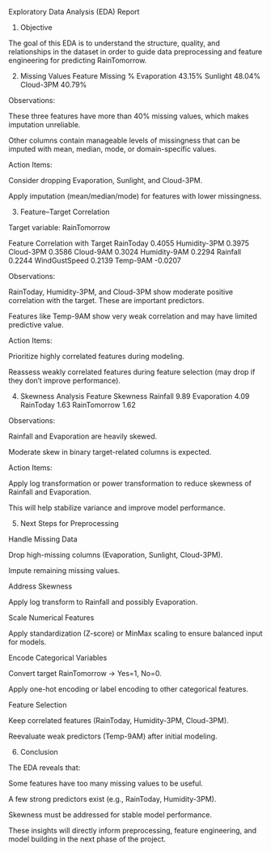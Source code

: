 Exploratory Data Analysis (EDA) Report
1. Objective

The goal of this EDA is to understand the structure, quality, and relationships in the dataset in order to guide data preprocessing and feature engineering for predicting RainTomorrow.

2. Missing Values
Feature	Missing %
Evaporation	43.15%
Sunlight	48.04%
Cloud-3PM	40.79%

Observations:

These three features have more than 40% missing values, which makes imputation unreliable.

Other columns contain manageable levels of missingness that can be imputed with mean, median, mode, or domain-specific values.

Action Items:

Consider dropping Evaporation, Sunlight, and Cloud-3PM.

Apply imputation (mean/median/mode) for features with lower missingness.

3. Feature–Target Correlation

Target variable: RainTomorrow

Feature	Correlation with Target
RainToday	0.4055
Humidity-3PM	0.3975
Cloud-3PM	0.3586
Cloud-9AM	0.3024
Humidity-9AM	0.2294
Rainfall	0.2244
WindGustSpeed	0.2139
Temp-9AM	-0.0207

Observations:

RainToday, Humidity-3PM, and Cloud-3PM show moderate positive correlation with the target. These are important predictors.

Features like Temp-9AM show very weak correlation and may have limited predictive value.

Action Items:

Prioritize highly correlated features during modeling.

Reassess weakly correlated features during feature selection (may drop if they don’t improve performance).

4. Skewness Analysis
Feature	Skewness
Rainfall	9.89
Evaporation	4.09
RainToday	1.63
RainTomorrow	1.62

Observations:

Rainfall and Evaporation are heavily skewed.

Moderate skew in binary target-related columns is expected.

Action Items:

Apply log transformation or power transformation to reduce skewness of Rainfall and Evaporation.

This will help stabilize variance and improve model performance.

5. Next Steps for Preprocessing

Handle Missing Data

Drop high-missing columns (Evaporation, Sunlight, Cloud-3PM).

Impute remaining missing values.

Address Skewness

Apply log transform to Rainfall and possibly Evaporation.

Scale Numerical Features

Apply standardization (Z-score) or MinMax scaling to ensure balanced input for models.

Encode Categorical Variables

Convert target RainTomorrow → Yes=1, No=0.

Apply one-hot encoding or label encoding to other categorical features.

Feature Selection

Keep correlated features (RainToday, Humidity-3PM, Cloud-3PM).

Reevaluate weak predictors (Temp-9AM) after initial modeling.

6. Conclusion

The EDA reveals that:

Some features have too many missing values to be useful.

A few strong predictors exist (e.g., RainToday, Humidity-3PM).

Skewness must be addressed for stable model performance.

These insights will directly inform preprocessing, feature engineering, and model building in the next phase of the project.